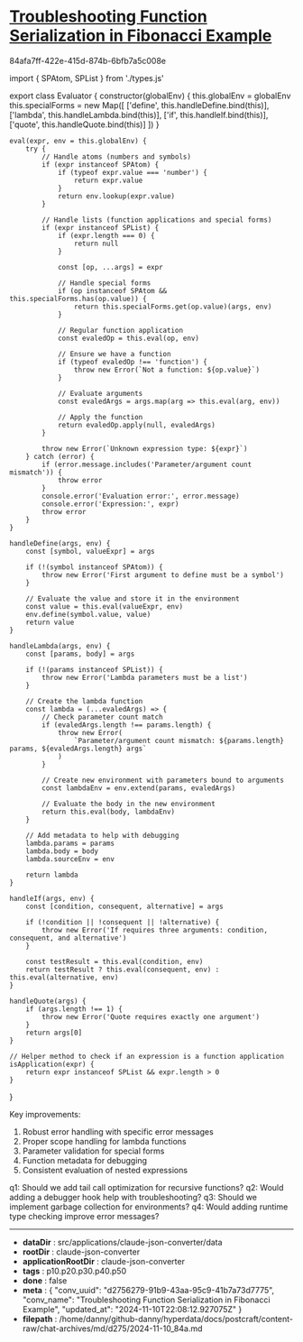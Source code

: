 # [Troubleshooting Function Serialization in Fibonacci Example](https://claude.ai/chat/d2756279-91b9-43aa-95c9-41b7a73d7775)

84afa7ff-422e-415d-874b-6bfb7a5c008e

 

<antArtifact identifier="complete-evaluator" type="application/vnd.ant.code" language="javascript" title="Complete Evaluator Implementation">
import { SPAtom, SPList } from './types.js'

export class Evaluator {
    constructor(globalEnv) {
        this.globalEnv = globalEnv
        this.specialForms = new Map([
            ['define', this.handleDefine.bind(this)],
            ['lambda', this.handleLambda.bind(this)],
            ['if', this.handleIf.bind(this)],
            ['quote', this.handleQuote.bind(this)]
        ])
    }

    eval(expr, env = this.globalEnv) {
        try {
            // Handle atoms (numbers and symbols)
            if (expr instanceof SPAtom) {
                if (typeof expr.value === 'number') {
                    return expr.value
                }
                return env.lookup(expr.value)
            }

            // Handle lists (function applications and special forms)
            if (expr instanceof SPList) {
                if (expr.length === 0) {
                    return null
                }

                const [op, ...args] = expr

                // Handle special forms
                if (op instanceof SPAtom && this.specialForms.has(op.value)) {
                    return this.specialForms.get(op.value)(args, env)
                }

                // Regular function application
                const evaledOp = this.eval(op, env)
                
                // Ensure we have a function
                if (typeof evaledOp !== 'function') {
                    throw new Error(`Not a function: ${op.value}`)
                }

                // Evaluate arguments
                const evaledArgs = args.map(arg => this.eval(arg, env))

                // Apply the function
                return evaledOp.apply(null, evaledArgs)
            }

            throw new Error(`Unknown expression type: ${expr}`)
        } catch (error) {
            if (error.message.includes('Parameter/argument count mismatch')) {
                throw error
            }
            console.error('Evaluation error:', error.message)
            console.error('Expression:', expr)
            throw error
        }
    }

    handleDefine(args, env) {
        const [symbol, valueExpr] = args
        
        if (!(symbol instanceof SPAtom)) {
            throw new Error('First argument to define must be a symbol')
        }

        // Evaluate the value and store it in the environment
        const value = this.eval(valueExpr, env)
        env.define(symbol.value, value)
        return value
    }

    handleLambda(args, env) {
        const [params, body] = args

        if (!(params instanceof SPList)) {
            throw new Error('Lambda parameters must be a list')
        }

        // Create the lambda function
        const lambda = (...evaledArgs) => {
            // Check parameter count match
            if (evaledArgs.length !== params.length) {
                throw new Error(
                    `Parameter/argument count mismatch: ${params.length} params, ${evaledArgs.length} args`
                )
            }

            // Create new environment with parameters bound to arguments
            const lambdaEnv = env.extend(params, evaledArgs)
            
            // Evaluate the body in the new environment
            return this.eval(body, lambdaEnv)
        }

        // Add metadata to help with debugging
        lambda.params = params
        lambda.body = body
        lambda.sourceEnv = env

        return lambda
    }

    handleIf(args, env) {
        const [condition, consequent, alternative] = args
        
        if (!condition || !consequent || !alternative) {
            throw new Error('If requires three arguments: condition, consequent, and alternative')
        }

        const testResult = this.eval(condition, env)
        return testResult ? this.eval(consequent, env) : this.eval(alternative, env)
    }

    handleQuote(args) {
        if (args.length !== 1) {
            throw new Error('Quote requires exactly one argument')
        }
        return args[0]
    }

    // Helper method to check if an expression is a function application
    isApplication(expr) {
        return expr instanceof SPList && expr.length > 0
    }
}
</antArtifact>

Key improvements:
1. Robust error handling with specific error messages
2. Proper scope handling for lambda functions
3. Parameter validation for special forms
4. Function metadata for debugging
5. Consistent evaluation of nested expressions

q1: Should we add tail call optimization for recursive functions?
q2: Would adding a debugger hook help with troubleshooting?
q3: Should we implement garbage collection for environments?
q4: Would adding runtime type checking improve error messages?

---

* **dataDir** : src/applications/claude-json-converter/data
* **rootDir** : claude-json-converter
* **applicationRootDir** : claude-json-converter
* **tags** : p10.p20.p30.p40.p50
* **done** : false
* **meta** : {
  "conv_uuid": "d2756279-91b9-43aa-95c9-41b7a73d7775",
  "conv_name": "Troubleshooting Function Serialization in Fibonacci Example",
  "updated_at": "2024-11-10T22:08:12.927075Z"
}
* **filepath** : /home/danny/github-danny/hyperdata/docs/postcraft/content-raw/chat-archives/md/d275/2024-11-10_84a.md
